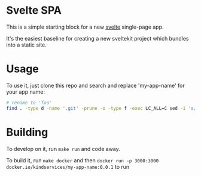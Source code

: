 # Svelte SPA

This is a simple starting block for a new [svelte](https://svelte.dev/) single-page app.

It's the easiest baseline for creating a new sveltekit project which bundles into a static site.

# Usage

To use it, just clone this repo and search and replace 'my-app-name' for your app name:

```sh
# rename to 'foo'
find . -type d -name '.git' -prune -o -type f -exec LC_ALL=C sed -i 's/my-app-name/foo/g' {} +
```

# Building

To develop on it, run `make run` and code away.

To build it, run `make docker` and then `docker run -p 3000:3000  docker.io/kindservices/my-app-name:0.0.1` to run

